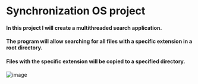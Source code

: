 # Synchronization OS project 
#### In this project I will create a multithreaded search application.
#### The program will allow searching for all files with a specific extension in a root directory.
#### Files with the specific extension will be copied to a specified directory.

![image](https://user-images.githubusercontent.com/70089477/121814726-352b3580-cc7b-11eb-8208-b5cfaabe982e.png)
